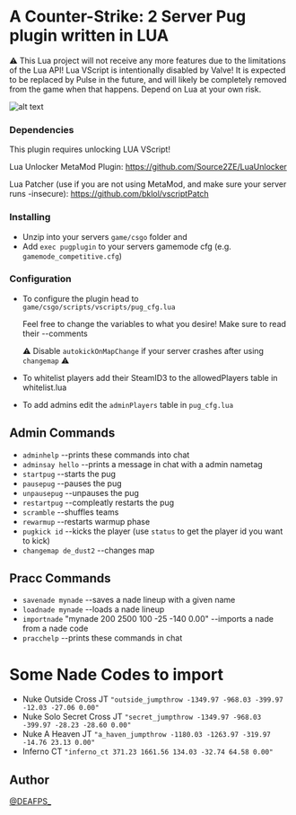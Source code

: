 # A Counter-Strike: 2 Server Pug plugin written in LUA

⚠ This Lua project will not receive any more features due to the limitations of the Lua API! Lua VScript is intentionally disabled by Valve! It is expected to be replaced by Pulse in the future, and will likely be completely removed from the game when that happens. Depend on Lua at your own risk.

![alt text](https://i.imgur.com/mblcbTI.jpeg)

### Dependencies

This plugin requires unlocking LUA VScript!

Lua Unlocker MetaMod Plugin: https://github.com/Source2ZE/LuaUnlocker

Lua Patcher (use if you are not using MetaMod, and make sure your server runs -insecure): https://github.com/bklol/vscriptPatch

### Installing

* Unzip into your servers `game/csgo` folder and
* Add `exec pugplugin` to your servers gamemode cfg (e.g. `gamemode_competitive.cfg`)

### Configuration

* To configure the plugin head to `game/csgo/scripts/vscripts/pug_cfg.lua`

  Feel free to change the variables to what you desire! Make sure to read their --comments

  ⚠ Disable `autokickOnMapChange` if your server crashes after using `changemap` ⚠
  
* To whitelist players add their SteamID3 to the allowedPlayers table in whitelist.lua

* To add admins edit the `adminPlayers` table in `pug_cfg.lua`

## Admin Commands
- `adminhelp`            --prints these commands into chat
- `adminsay hello`       --prints a message in chat with a admin nametag
- `startpug`             --starts the pug
- `pausepug`             --pauses the pug
- `unpausepug`           --unpauses the pug
- `restartpug`           --compleatly restarts the pug
- `scramble`             --shuffles teams
- `rewarmup`             --restarts warmup phase
- `pugkick id`           --kicks the player (use `status` to get the player id you want to kick)
- `changemap de_dust2`   --changes map

## Pracc Commands
- `savenade mynade`      --saves a nade lineup with a given name
- `loadnade mynade`      --loads a nade lineup
- `importnade` "mynade 200 2500 100 -25 -140 0.00" --imports a nade from a nade code
- `pracchelp`            --prints these commands in chat

# Some Nade Codes to import
- Nuke Outside Cross JT `"outside_jumpthrow -1349.97 -968.03 -399.97 -12.03 -27.06 0.00"`
- Nuke Solo Secret Cross JT `"secret_jumpthrow -1349.97 -968.03 -399.97 -28.23 -28.60 0.00"`
- Nuke A Heaven JT `"a_haven_jumpthrow -1180.03 -1263.97 -319.97 -14.76 23.13 0.00"`
- Inferno CT `"inferno_ct 371.23 1661.56 134.03 -32.74 64.58 0.00"`

## Author
[@DEAFPS_](https://twitter.com/deafps_)
